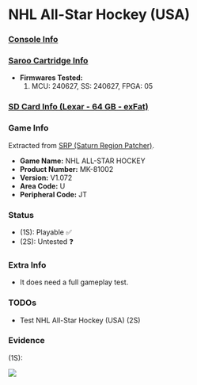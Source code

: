 # NHL All-Star Hockey (USA)

### [Console Info](../../../../../Info/Consoles/VA13/README.md)

### [Saroo Cartridge Info](../../../../../Info/Cartridges/RetroGameParadiseStore/1.32F/README.md)

- <b>Firmwares Tested:</b>
  1. MCU: 240627, SS: 240627, FPGA: 05

### [SD Card Info (Lexar - 64 GB - exFat)](../../../../../Info/SdCards/Lexar/64GB/exfat/README.md)

### Game Info

Extracted from [SRP (Saturn Region Patcher)](https://segaxtreme.net/resources/saturn-region-patcher.81/download).

- <b>Game Name:</b> NHL ALL-STAR HOCKEY
- <b>Product Number:</b> MK-81002
- <b>Version:</b> V1.072
- <b>Area Code:</b> U
- <b>Peripheral Code:</b> JT

### Status

- (1S): Playable :white_check_mark:
- (2S): Untested :question:

### Extra Info

- It does need a full gameplay test.

### TODOs

- Test NHL All-Star Hockey (USA) (2S)

### Evidence

(1S):

[![](https://img.youtube.com/vi/xoQxWCEn46U/0.jpg)](https://www.youtube.com/watch?v=xoQxWCEn46U)
